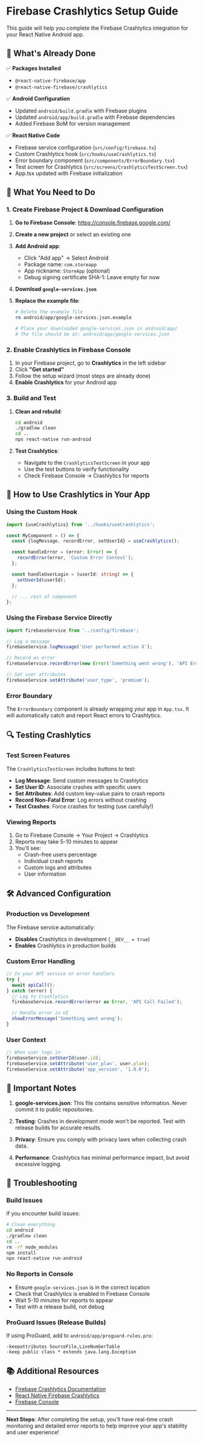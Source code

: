 # Firebase Crashlytics Setup Guide

This guide will help you complete the Firebase Crashlytics integration for your React Native Android app.

## 🚀 What's Already Done

✅ **Packages Installed**

- `@react-native-firebase/app`
- `@react-native-firebase/crashlytics`

✅ **Android Configuration**

- Updated `android/build.gradle` with Firebase plugins
- Updated `android/app/build.gradle` with Firebase dependencies
- Added Firebase BoM for version management

✅ **React Native Code**

- Firebase service configuration (`src/config/firebase.ts`)
- Custom Crashlytics hook (`src/hooks/useCrashlytics.ts`)
- Error boundary component (`src/components/ErrorBoundary.tsx`)
- Test screen for Crashlytics (`src/screens/CrashlyticsTestScreen.tsx`)
- App.tsx updated with Firebase initialization

## 🔧 What You Need to Do

### 1. Create Firebase Project & Download Configuration

1. **Go to Firebase Console**: https://console.firebase.google.com/
2. **Create a new project** or select an existing one
3. **Add Android app**:
   - Click "Add app" → Select Android
   - Package name: `com.storeapp`
   - App nickname: `StoreApp` (optional)
   - Debug signing certificate SHA-1: Leave empty for now
4. **Download `google-services.json`**
5. **Replace the example file**:

   ```bash
   # Delete the example file
   rm android/app/google-services.json.example

   # Place your downloaded google-services.json in android/app/
   # The file should be at: android/app/google-services.json
   ```

### 2. Enable Crashlytics in Firebase Console

1. In your Firebase project, go to **Crashlytics** in the left sidebar
2. Click **"Get started"**
3. Follow the setup wizard (most steps are already done)
4. **Enable Crashlytics** for your Android app

### 3. Build and Test

1. **Clean and rebuild**:

   ```bash
   cd android
   ./gradlew clean
   cd ..
   npx react-native run-android
   ```

2. **Test Crashlytics**:
   - Navigate to the `CrashlyticsTestScreen` in your app
   - Use the test buttons to verify functionality
   - Check Firebase Console → Crashlytics for reports

## 📱 How to Use Crashlytics in Your App

### Using the Custom Hook

```typescript
import {useCrashlytics} from '../hooks/useCrashlytics';

const MyComponent = () => {
  const {logMessage, recordError, setUserId} = useCrashlytics();

  const handleError = (error: Error) => {
    recordError(error, 'Custom Error Context');
  };

  const handleUserLogin = (userId: string) => {
    setUserId(userId);
  };

  // ... rest of component
};
```

### Using the Firebase Service Directly

```typescript
import firebaseService from '../config/firebase';

// Log a message
firebaseService.logMessage('User performed action X');

// Record an error
firebaseService.recordError(new Error('Something went wrong'), 'API Error');

// Set user attributes
firebaseService.setAttribute('user_type', 'premium');
```

### Error Boundary

The `ErrorBoundary` component is already wrapping your app in `App.tsx`. It will automatically catch and report React errors to Crashlytics.

## 🔍 Testing Crashlytics

### Test Screen Features

The `CrashlyticsTestScreen` includes buttons to test:

- **Log Message**: Send custom messages to Crashlytics
- **Set User ID**: Associate crashes with specific users
- **Set Attributes**: Add custom key-value pairs to crash reports
- **Record Non-Fatal Error**: Log errors without crashing
- **Test Crashes**: Force crashes for testing (use carefully!)

### Viewing Reports

1. Go to Firebase Console → Your Project → Crashlytics
2. Reports may take 5-10 minutes to appear
3. You'll see:
   - Crash-free users percentage
   - Individual crash reports
   - Custom logs and attributes
   - User information

## 🛠️ Advanced Configuration

### Production vs Development

The Firebase service automatically:

- **Disables** Crashlytics in development (`__DEV__ = true`)
- **Enables** Crashlytics in production builds

### Custom Error Handling

```typescript
// In your API service or error handlers
try {
  await apiCall();
} catch (error) {
  // Log to Crashlytics
  firebaseService.recordError(error as Error, 'API Call Failed');

  // Handle error in UI
  showErrorMessage('Something went wrong');
}
```

### User Context

```typescript
// When user logs in
firebaseService.setUserId(user.id);
firebaseService.setAttribute('user_plan', user.plan);
firebaseService.setAttribute('app_version', '1.0.0');
```

## 🚨 Important Notes

1. **google-services.json**: This file contains sensitive information. Never commit it to public repositories.

2. **Testing**: Crashes in development mode won't be reported. Test with release builds for accurate results.

3. **Privacy**: Ensure you comply with privacy laws when collecting crash data.

4. **Performance**: Crashlytics has minimal performance impact, but avoid excessive logging.

## 🔧 Troubleshooting

### Build Issues

If you encounter build issues:

```bash
# Clean everything
cd android
./gradlew clean
cd ..
rm -rf node_modules
npm install
npx react-native run-android
```

### No Reports in Console

- Ensure `google-services.json` is in the correct location
- Check that Crashlytics is enabled in Firebase Console
- Wait 5-10 minutes for reports to appear
- Test with a release build, not debug

### ProGuard Issues (Release Builds)

If using ProGuard, add to `android/app/proguard-rules.pro`:

```
-keepattributes SourceFile,LineNumberTable
-keep public class * extends java.lang.Exception
```

## 📚 Additional Resources

- [Firebase Crashlytics Documentation](https://firebase.google.com/docs/crashlytics)
- [React Native Firebase Crashlytics](https://rnfirebase.io/crashlytics/usage)
- [Firebase Console](https://console.firebase.google.com/)

---

**Next Steps**: After completing the setup, you'll have real-time crash monitoring and detailed error reports to help improve your app's stability and user experience!
